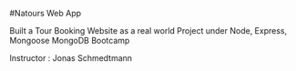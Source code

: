 #Natours Web App

Built a Tour Booking Website as a real world Project under Node, Express, Mongoose MongoDB Bootcamp 

Instructor : Jonas Schmedtmann 